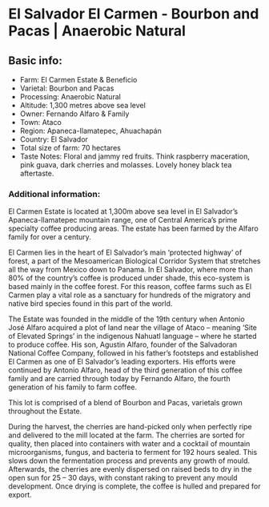 # El Salvador El Carmen - Bourbon and Pacas | Anaerobic Natural

## Basic info:

- Farm: El Carmen Estate & Beneficio
- Varietal: Bourbon and Pacas
- Processing: Anaerobic Natural
- Altitude: 1,300 metres above sea level
- Owner: Fernando Alfaro & Family
- Town: Ataco
- Region: Apaneca-Ilamatepec, Ahuachapán
- Country: El Salvador
- Total size of farm: 70 hectares
- Taste Notes: Floral and jammy red fruits. Think raspberry maceration, pink guava, dark cherries and molasses. Lovely honey black tea aftertaste.

### Additional information:

El Carmen Estate is located at 1,300m above sea level in El Salvador’s Apaneca-Ilamatepec mountain range, one of Central America’s prime specialty coffee producing areas. The estate has been farmed by the Alfaro family for over a century.

El Carmen lies in the heart of El Salvador’s main ‘protected highway’ of forest, a part of the Mesoamerican Biological Corridor System that stretches all the way from Mexico down to Panama. In El Salvador, where more than 80% of the country’s coffee is produced under shade, this eco-system is based mainly in the coffee forest. For this reason, coffee farms such as El Carmen play a vital role as a sanctuary for hundreds of the migratory and native bird species found in this part of the world.

The Estate was founded in the middle of the 19th century when Antonio José Alfaro acquired a plot of land near the village of Ataco – meaning ‘Site of Elevated Springs’ in the indigenous Nahuatl language – where he started to produce coffee. His son, Agustin Alfaro, founder of the Salvadoran National Coffee Company, followed in his father’s footsteps and established El Carmen as one of El Salvador’s leading exporters. His efforts were continued by Antonio Alfaro, head of the third generation of this coffee family and are carried through today by Fernando Alfaro, the fourth generation of his family to farm coffee.

This lot is comprised of a blend of Bourbon and Pacas, varietals grown throughout the Estate.

During the harvest, the cherries are hand-picked only when perfectly ripe and delivered to the mill located at the farm. The cherries are sorted for quality, then placed into containers with water and a cocktail of mountain microorganisms, fungus, and bacteria to ferment for 192 hours sealed. This slows down the fermentation process and prevents any growth of mould. Afterwards, the cherries are evenly dispersed on raised beds to dry in the open sun for 25 – 30 days, with constant raking to prevent any mould development. Once drying is complete, the coffee is hulled and prepared for export.

